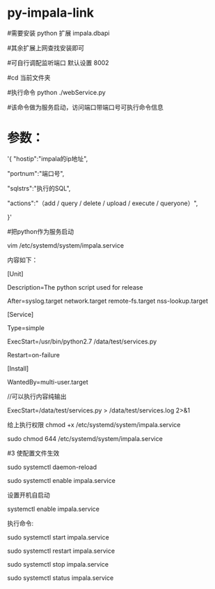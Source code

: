 # py-impala-link

#需要安装 python 扩展 impala.dbapi

#其余扩展上网查找安装即可

#可自行调配监听端口 默认设置 8002

#cd 当前文件夹

#执行命令 python ./webService.py

#该命令做为服务启动，访问端口带端口号可执行命令信息

# 参数：
'{
  "hostip":"impala的ip地址",
	
  "portnum":"端口号",
	
  "sqlstrs":"执行的SQL",
	
  "actions":"（add / query / delete / upload / execute / queryone）",
	
  }'

#把python作为服务启动

vim  /etc/systemd/system/impala.service

内容如下：

[Unit]

Description=The python script used for release

After=syslog.target network.target remote-fs.target nss-lookup.target

[Service]

Type=simple

ExecStart=/usr/bin/python2.7 /data/test/services.py

Restart=on-failure

[Install]

WantedBy=multi-user.target



//可以执行内容纯输出

ExecStart=/data/test/services.py > /data/test/services.log 2>&1

给上执行权限 chmod +x /etc/systemd/system/impala.service

 sudo chmod 644 /etc/systemd/system/impala.service
 

#3 使配置文件生效

sudo systemctl daemon-reload

sudo systemctl enable impala.service


设置开机自启动

systemctl enable impala.service


执行命令:

sudo systemctl start impala.service

sudo systemctl restart impala.service

sudo systemctl stop impala.service

sudo systemctl status impala.service

